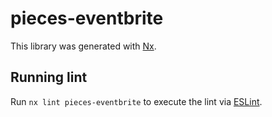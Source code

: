 # pieces-eventbrite

This library was generated with [Nx](https://nx.dev).

## Running lint

Run `nx lint pieces-eventbrite` to execute the lint via [ESLint](https://eslint.org/).

